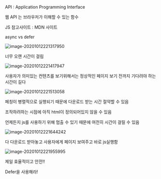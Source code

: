 

API : Application Programming Interface

웹 API 는 브라우저가 이해할 수 있는 함수

JS 참고사이트 : MDN 사이트

async vs defer



![image-20201012221317950](C:\Users\multicampus\Desktop\세번째프로젝트\JS\image\image-20201012221317950.png)

너무 오랜 시간이 걸림

![image-20201012221417947](C:\Users\multicampus\Desktop\세번째프로젝트\JS\image\image-20201012221417947.png)

사용자가 의미있는 컨텐츠를 보기위해서는 정상적인 페이지 보기 전까지 기다려야 하는 시간이 길다

![image-20201012221513058](C:\Users\multicampus\Desktop\세번째프로젝트\JS\image\image-20201012221513058.png)

페칭이 병렬적으로 실행되기 때문에 다운로드 받는 시간 절약할 수 있음

조작하려하는 시점에 아직 html이 정의되어있지 않을 수 있음

언제든지 js를 사용하기 위해 멈출 수 있기 때문에 여전히 시간이 걸릴 수 있음

![image-20201012221644242](C:\Users\multicampus\Desktop\세번째프로젝트\JS\image\image-20201012221644242.png)

다 다운로드 받아놓고 사용자에게 페이지 보여주고 바로 js실행함

![image-20201012221955995](C:\Users\multicampus\Desktop\세번째프로젝트\JS\image\image-20201012221955995.png)

제일 효율적이고 안전!!

Defer을 사용해라!

